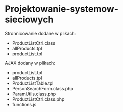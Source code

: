 # Projektowanie-systemow-sieciowych
Stronnicowanie dodane w plikach:
- ProductListCtrl.class
- allProducts.tpl
- productList.tpl

AJAX dodany w plikach:
- productList.tpl
- allProducts.tpl
- ProductListTable.tpl
- PersonSearchForm.class.php
- ParamUtils.class.php
- ProductListCtrl.class.php
- functions.js
